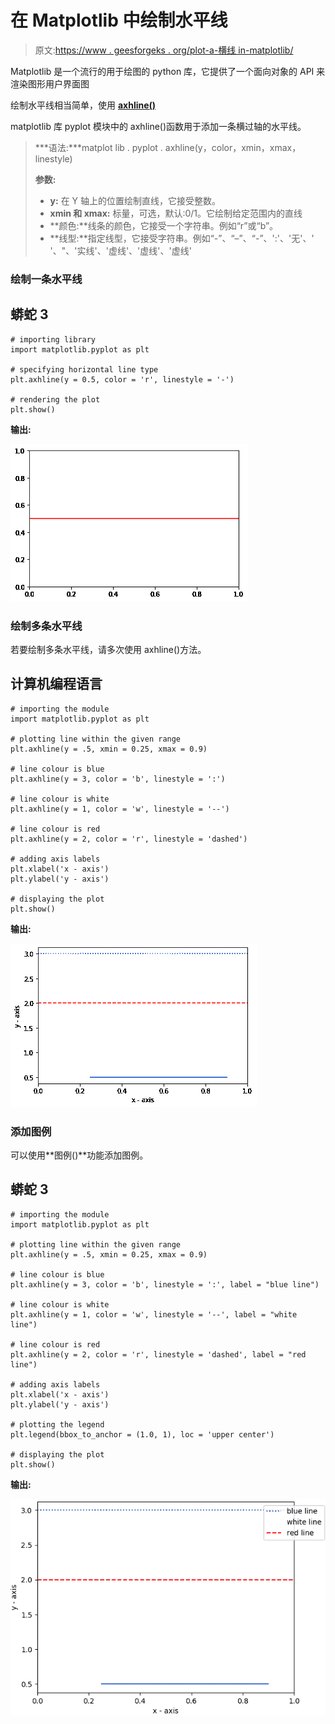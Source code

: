 # 在 Matplotlib 中绘制水平线

> 原文:[https://www . geesforgeks . org/plot-a-横线 in-matplotlib/](https://www.geeksforgeeks.org/plot-a-horizontal-line-in-matplotlib/)

Matplotlib 是一个流行的用于绘图的 python 库，它提供了一个面向对象的 API 来渲染图形用户界面图

绘制水平线相当简单，使用 [**axhline()**](https://www.geeksforgeeks.org/matplotlib-pyplot-axhline-in-python/#:~:text=axhline()%20Function,horizontal%20line%20across%20the%20axis.&text=Parameters%3A%20This%20method%20accept%20the,coordinates%20of%20the%20horizontal%20line.)

matplotlib 库 pyplot 模块中的 axhline()函数用于添加一条横过轴的水平线。

> ***语法:***matplot lib . pyplot . axhline(y，color，xmin，xmax，linestyle)
> 
> **参数:**
> 
> *   **y:** 在 Y 轴上的位置绘制直线，它接受整数。
> *   **xmin 和 xmax:** 标量，可选，默认:0/1。它绘制给定范围内的直线
> *   **颜色:**线条的颜色，它接受一个字符串。例如“r”或“b”。
> *   **线型:**指定线型，它接受字符串。例如“-”、“–”、“-”、':'、'无'、' '、"、'实线'、'虚线'、'虚线'、'虚线'

### 绘制一条水平线

## 蟒蛇 3

```
# importing library
import matplotlib.pyplot as plt

# specifying horizontal line type
plt.axhline(y = 0.5, color = 'r', linestyle = '-')

# rendering the plot
plt.show()
```

**输出:**

![](img/99729cb6935e1efa729ff4a81bd95df7.png)

### 绘制多条水平线

若要绘制多条水平线，请多次使用 axhline()方法。

## 计算机编程语言

```
# importing the module
import matplotlib.pyplot as plt

# plotting line within the given range
plt.axhline(y = .5, xmin = 0.25, xmax = 0.9)

# line colour is blue
plt.axhline(y = 3, color = 'b', linestyle = ':')

# line colour is white
plt.axhline(y = 1, color = 'w', linestyle = '--')

# line colour is red
plt.axhline(y = 2, color = 'r', linestyle = 'dashed')    

# adding axis labels    
plt.xlabel('x - axis')
plt.ylabel('y - axis')

# displaying the plot
plt.show()
```

**输出:**

![](img/9bf7257a1d0a60f4ad5aae4be2a0b7ee.png)

### 添加图例

可以使用**图例()**功能添加图例。

## 蟒蛇 3

```
# importing the module
import matplotlib.pyplot as plt

# plotting line within the given range
plt.axhline(y = .5, xmin = 0.25, xmax = 0.9)

# line colour is blue
plt.axhline(y = 3, color = 'b', linestyle = ':', label = "blue line")

# line colour is white
plt.axhline(y = 1, color = 'w', linestyle = '--', label = "white line")

# line colour is red
plt.axhline(y = 2, color = 'r', linestyle = 'dashed', label = "red line")    

# adding axis labels    
plt.xlabel('x - axis')
plt.ylabel('y - axis')

# plotting the legend
plt.legend(bbox_to_anchor = (1.0, 1), loc = 'upper center')

# displaying the plot
plt.show()
```

**输出:**

![](img/ac587cb0c00b73aecd80fe313362e509.png)